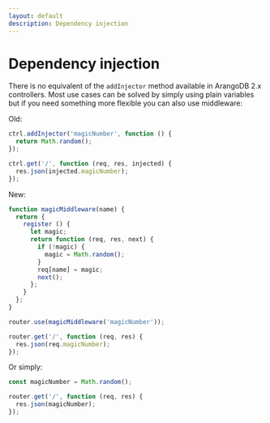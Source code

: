 ```yaml
---
layout: default
description: Dependency injection
---
```

Dependency injection
====================

There is no equivalent of the `addInjector` method available in ArangoDB 2.x controllers. Most use cases can be solved by simply using plain variables but if you need something more flexible you can also use middleware:

Old:

```js
ctrl.addInjector('magicNumber', function () {
  return Math.random();
});

ctrl.get('/', function (req, res, injected) {
  res.json(injected.magicNumber);
});
```

New:

```js
function magicMiddleware(name) {
  return {
    register () {
      let magic;
      return function (req, res, next) {
        if (!magic) {
          magic = Math.random();
        }
        req[name] = magic;
        next();
      };
    }
  };
}

router.use(magicMiddleware('magicNumber'));

router.get('/', function (req, res) {
  res.json(req.magicNumber);
});
```

Or simply:

```js
const magicNumber = Math.random();

router.get('/', function (req, res) {
  res.json(magicNumber);
});
```
